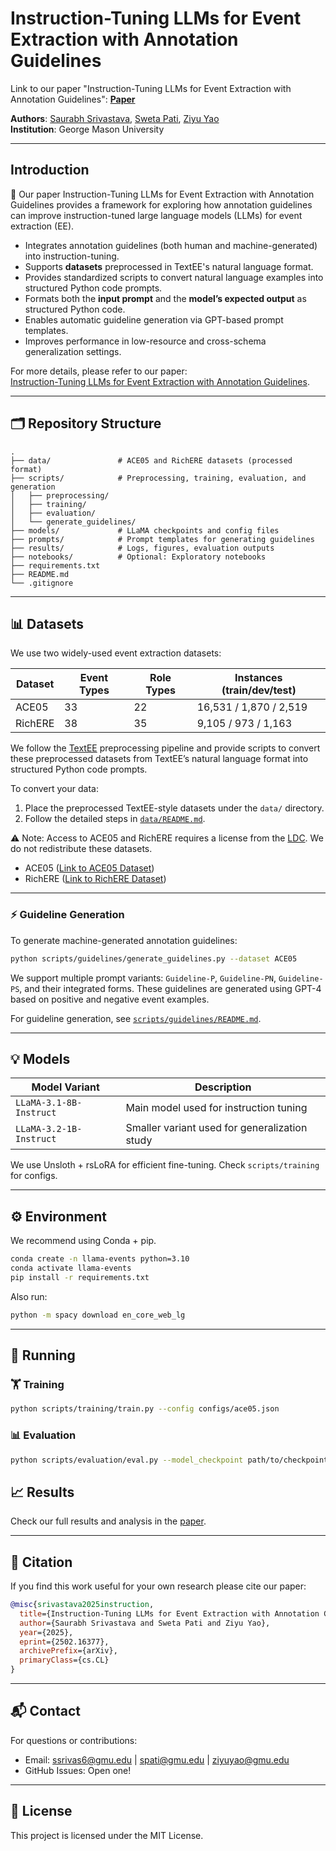 # Instruction-Tuning LLMs for Event Extraction with Annotation Guidelines

Link to our paper "Instruction-Tuning LLMs for Event Extraction with Annotation Guidelines": [**Paper**](https://arxiv.org/abs/2502.16377)

**Authors**: [Saurabh Srivastava](mailto:ssrivas6@gmu.edu), [Sweta Pati](mailto:spati@gmu.edu), [Ziyu Yao](mailto:ziyuyao@gmu.edu)  
**Institution**: George Mason University

---

## Introduction
📄 Our paper Instruction-Tuning LLMs for Event Extraction with Annotation Guidelines provides a framework for exploring how annotation guidelines can improve instruction-tuned large language models (LLMs) for event extraction (EE).

- Integrates annotation guidelines (both human and machine-generated) into instruction-tuning.
- Supports **datasets** preprocessed in TextEE's natural language format.
- Provides standardized scripts to convert natural language examples into structured Python code prompts.
- Formats both the **input prompt** and the **model’s expected output** as structured Python code.
- Enables automatic guideline generation via GPT-based prompt templates.
- Improves performance in low-resource and cross-schema generalization settings.

For more details, please refer to our paper:  
[Instruction-Tuning LLMs for Event Extraction with Annotation Guidelines](https://arxiv.org/abs/2502.16377).

---

## 🗂️ Repository Structure

```
.
├── data/               # ACE05 and RichERE datasets (processed format)
├── scripts/            # Preprocessing, training, evaluation, and generation
│   ├── preprocessing/
│   ├── training/
│   ├── evaluation/
│   └── generate_guidelines/
├── models/             # LLaMA checkpoints and config files
├── prompts/            # Prompt templates for generating guidelines
├── results/            # Logs, figures, evaluation outputs
├── notebooks/          # Optional: Exploratory notebooks
├── requirements.txt
├── README.md
└── .gitignore
```

---

## 📊 Datasets

We use two widely-used event extraction datasets:

| Dataset   | Event Types | Role Types | Instances (train/dev/test) |
|-----------|-------------|-------------|-----------------------------|
| ACE05     | 33          | 22          | 16,531 / 1,870 / 2,519      |
| RichERE   | 38          | 35          | 9,105 / 973 / 1,163         |

We follow the [TextEE](https://arxiv.org/abs/2311.09562) preprocessing pipeline and provide scripts to convert these preprocessed datasets from TextEE’s natural language format into structured Python code prompts.

To convert your data:
1. Place the preprocessed TextEE-style datasets under the `data/` directory.
2. Follow the detailed steps in [`data/README.md`](data/README.md).

⚠️ Note: Access to ACE05 and RichERE requires a license from the [LDC](https://www.ldc.upenn.edu/). We do not redistribute these datasets.

- ACE05 ([Link to ACE05 Dataset](https://catalog.ldc.upenn.edu/LDC2006T06))
- RichERE ([Link to RichERE Dataset](https://catalog.ldc.upenn.edu/LDC2023T04))

---

### ⚡ Guideline Generation

To generate machine-generated annotation guidelines:

```bash
python scripts/guidelines/generate_guidelines.py --dataset ACE05
```

We support multiple prompt variants: `Guideline-P`, `Guideline-PN`, `Guideline-PS`, and their integrated forms. These guidelines are generated using GPT-4 based on positive and negative event examples.

For guideline generation, see [`scripts/guidelines/README.md`](scripts/guidelines/README.md).

---

## 💡 Models

| Model Variant          | Description                                    |
|------------------------|------------------------------------------------|
| `LLaMA-3.1-8B-Instruct` | Main model used for instruction tuning        |
| `LLaMA-3.2-1B-Instruct` | Smaller variant used for generalization study |

We use Unsloth + rsLoRA for efficient fine-tuning. Check `scripts/training` for configs.

---

## ⚙️ Environment

We recommend using Conda + pip.

```bash
conda create -n llama-events python=3.10
conda activate llama-events
pip install -r requirements.txt
```

Also run:

```bash
python -m spacy download en_core_web_lg
```

---

## 🚀 Running

### 🏋️ Training

```bash
python scripts/training/train.py --config configs/ace05.json
```

### 📊 Evaluation

```bash
python scripts/evaluation/eval.py --model_checkpoint path/to/checkpoint.pt
```


## 📈 Results

Check our full results and analysis in the [paper](https://arxiv.org/abs/2502.16377).  

---

## 🧾 Citation

If you find this work useful for your own research please cite our paper:

```bibtex
@misc{srivastava2025instruction,
  title={Instruction-Tuning LLMs for Event Extraction with Annotation Guidelines},
  author={Saurabh Srivastava and Sweta Pati and Ziyu Yao},
  year={2025},
  eprint={2502.16377},
  archivePrefix={arXiv},
  primaryClass={cs.CL}
}
```

---

## 📬 Contact

For questions or contributions:
- Email: ssrivas6@gmu.edu | spati@gmu.edu | ziyuyao@gmu.edu
- GitHub Issues: Open one!

---

## 📜 License

This project is licensed under the MIT License.
